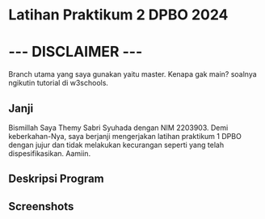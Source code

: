 # Latihan Praktikum 2 DPBO 2024

# --- DISCLAIMER ---

Branch utama yang saya gunakan yaitu master. Kenapa gak main? soalnya ngikutin tutorial di w3schools.

## Janji

Bismillah
Saya Themy Sabri Syuhada dengan NIM 2203903. Demi keberkahan-Nya, saya berjanji mengerjakan latihan praktikum 1 DPBO dengan jujur dan tidak melakukan kecurangan seperti yang telah dispesifikasikan.
Aamiin.

## Deskripsi Program

## Screenshots
